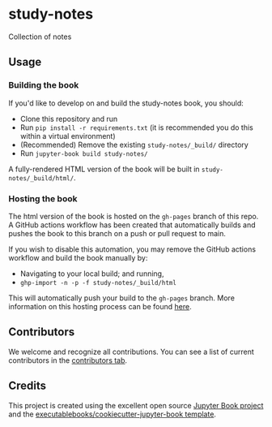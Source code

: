 # study-notes

Collection of notes

## Usage

### Building the book

If you'd like to develop on and build the study-notes book, you should:

- Clone this repository and run
- Run `pip install -r requirements.txt` (it is recommended you do this within a virtual environment)
- (Recommended) Remove the existing `study-notes/_build/` directory
- Run `jupyter-book build study-notes/`

A fully-rendered HTML version of the book will be built in `study-notes/_build/html/`.

### Hosting the book

The html version of the book is hosted on the `gh-pages` branch of this repo. A GitHub actions workflow has been created that automatically builds and pushes the book to this branch on a push or pull request to main.

If you wish to disable this automation, you may remove the GitHub actions workflow and build the book manually by:

- Navigating to your local build; and running,
- `ghp-import -n -p -f study-notes/_build/html`

This will automatically push your build to the `gh-pages` branch. More information on this hosting process can be found [here](https://jupyterbook.org/publish/gh-pages.html#manually-host-your-book-with-github-pages).

## Contributors

We welcome and recognize all contributions. You can see a list of current contributors in the [contributors tab](https://github.com/n1o/study_notes/graphs/contributors).

## Credits

This project is created using the excellent open source [Jupyter Book project](https://jupyterbook.org/) and the [executablebooks/cookiecutter-jupyter-book template](https://github.com/executablebooks/cookiecutter-jupyter-book).
